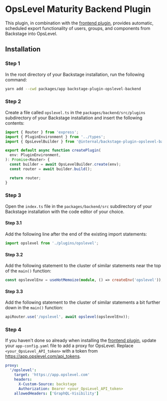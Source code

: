 
# OpsLevel Maturity Backend Plugin
This plugin, in combination with the [frontend plugin](https://github.com/OpsLevel/backstage-plugin), provides automatic, scheduled
export functionality of users, groups, and components from Backstage into OpsLevel.

## Installation

### Step 1

In the root directory of your Backstage installation, run the following command:

```bash
yarn add --cwd packages/app backstage-plugin-opslevel-backend
```

### Step 2

Create a file called `opslevel.ts` in the `packages/backend/src/plugins` subdirectory of your Backstage installation and insert the following contents:

```ts
import { Router } from 'express';
import { PluginEnvironment } from '../types';
import { OpsLevelBuilder } from '@internal/backstage-plugin-opslevel-backend';

export default async function createPlugin(
  env: PluginEnvironment,
): Promise<Router> {
  const builder = await OpsLevelBuilder.create(env);
  const router = await builder.build();

  return router;
}
```

### Step 3

Open the `index.ts` file in the `packages/backend/src` subdirectory of your Backstage installation with the code editor of your choice.

#### Step 3.1

Add the following line after the end of the existing import statements:

```ts
import opslevel from './plugins/opslevel';
```

#### Step 3.2

Add the following statement to the cluster of similar statements near the top of the `main()` function:

```ts
const opslevelEnv = useHotMemoize(module, () => createEnv('opslevel'));
```

#### Step 3.3

Add the following statement to the cluster of similar statements a bit further down in the `main()` function:

```ts
apiRouter.use('/opslevel', await opslevel(opslevelEnv));
```

### Step 4

If you haven't done so already when installing the [frontend plugin](https://github.com/OpsLevel/backstage-plugin), update your `app-config.yaml` file to add a proxy for OpsLevel. Replace `<your_OpsLevel_API_token>` with a token from https://app.opslevel.com/api_tokens.

```yaml
proxy:
  '/opslevel':
    target: 'https://app.opslevel.com'
    headers:
      X-Custom-Source: backstage
      Authorization: Bearer <your_OpsLevel_API_token>
    allowedHeaders: ['GraphQL-Visibility']
```
